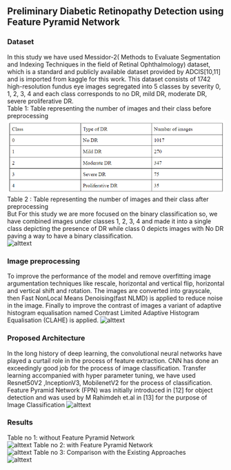 ## Preliminary Diabetic Retinopathy Detection using Feature Pyramid Network
### Dataset
 In this study we have used Messidor-2( Methods to Evaluate Segmentation and Indexing Techniques in the field of Retinal Ophthalmology) dataset, which is a standard and publicly available dataset provided by ADCIS[10,11] and is imported from kaggle for this work. This dataset consists of 1742 high-resolution fundus eye images segregated into 5 classes by severity 0, 1, 2, 3, 4 and each class corresponds to no DR, mild DR, moderate DR, severe proliferative DR.</br>
Table 1: Table representing the number of images and their class before preprocessing</br>
![alttext](https://github.com/LokeshSaipureddi/Diabetic_retinopathy/blob/main/Screenshot%202022-02-08%20142427.png)</br>
Table 2 : Table representing the number of images and their class after preprocessing</br>
But For this study we are more focused on the binary classification so, we have combined images under classes 1, 2, 3, 4 and made it into a single class depicting the presence of DR while class 0 depicts images with No DR paving a way to have a binary classification.</br>
![alttext]()
### Image preprocessing
  To improve the performance of the model and remove overfitting image argumentation techniques like rescale, horizontal and vertical flip, horizontal and vertical shift and rotation. The images are converted into grayscale, then Fast NonLocal Means Denoising(fast NLMD) is applied to reduce noise in the image. Finally to improve the contrast of images a variant of adaptive histogram equalisation named  Contrast Limited Adaptive Histogram Equalisation (CLAHE) is applied.
![alttext]()

### Proposed Architecture
 In the long history of deep learning, the convolutional neural networks have played a curtail role in the process of feature extraction. CNN has done an exceedingly good job for the process of image classification. Transfer learning accompanied with hyper parameter tuning, we have used Resnet50V2 ,InceptionV3, MobilenetV2 for the process of classification. Feature Pyramid Network (FPN)  was initially introduced in [12] for object detection and was used by M Rahimdeh et.al in [13] for the purpose of Image Classification
 ![alttext]()
 ### Results
 Table no 1: without Feature Pyramid Network </br>
 ![alttext]()
 Table no 2: with Feature Pyramid Network </br>
  ![alttext]()
 Table no 3: Comparison with the Existing Approaches</br> 
  ![alttext]()
